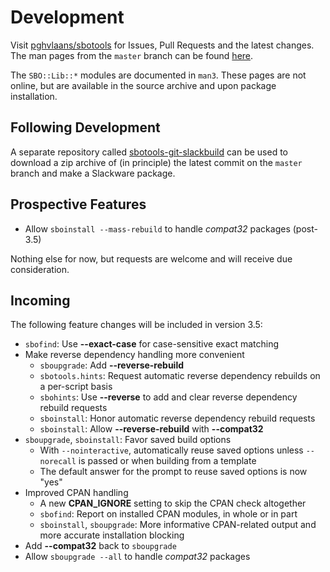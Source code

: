 # Development

Visit [pghvlaans/sbotools](https://github.com/pghvlaans/sbotools) for Issues, Pull Requests and the latest changes. The man pages from the `master` branch can be found [here](/sbotools/man/post-release/).

The `SBO::Lib::*` modules are documented in `man3`. These pages are not online, but are available in the source archive and upon package installation.

## Following Development

A separate repository called [sbotools-git-slackbuild](https://github.com/pghvlaans/sbotools-git-slackbuild) can be used to download a zip archive of (in principle) the latest commit on the `master` branch and make a Slackware package.

## Prospective Features

* Allow `sboinstall --mass-rebuild` to handle *compat32* packages (post-3.5)

Nothing else for now, but requests are welcome and will receive due consideration.

## Incoming

The following feature changes will be included in version 3.5:

* `sbofind`: Use **\--exact-case** for case-sensitive exact matching
* Make reverse dependency handling more convenient
  * `sboupgrade`: Add **\--reverse-rebuild**
  * `sbotools.hints`: Request automatic reverse dependency rebuilds on a per-script basis
  * `sbohints`: Use **\--reverse** to add and clear reverse dependency rebuild requests
  * `sboinstall`: Honor automatic reverse dependency rebuild requests
  * `sboinstall`: Allow **\--reverse-rebuild** with **\--compat32**
* `sboupgrade`, `sboinstall`: Favor saved build options
  * With `--nointeractive`, automatically reuse saved options unless `--norecall` is passed or when building from a template
  * The default answer for the prompt to reuse saved options is now "yes"
* Improved CPAN handling
  * A new **CPAN_IGNORE** setting to skip the CPAN check altogether
  * `sbofind`: Report on installed CPAN modules, in whole or in part
  * `sboinstall`, `sboupgrade`: More informative CPAN-related output and more accurate installation blocking
* Add **\--compat32** back to `sboupgrade`
* Allow `sboupgrade --all` to handle *compat32* packages
